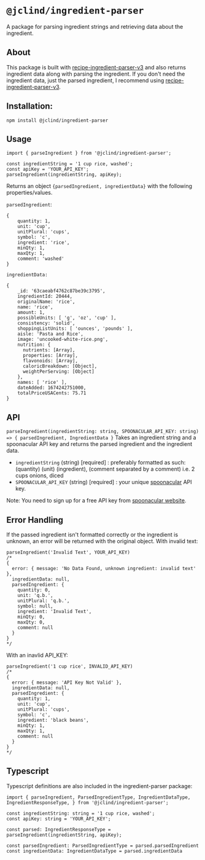 # `@jclind/ingredient-parser`

A package for parsing ingredient strings and retrieving data about the ingredient.

## About
This package is built with [recipe-ingredient-parser-v3](https://www.npmjs.com/package/recipe-ingredient-parser-v3) and also returns ingredient data along with parsing the ingredient. If you don't need the ingredient data, just the parsed ingredient, I recommend using [recipe-ingredient-parser-v3](https://www.npmjs.com/package/recipe-ingredient-parser-v3).

## Installation:
`npm install @jclind/ingredient-parser`
  
## Usage
```
import { parseIngredient } from '@jclind/ingredient-parser';

const ingredientString = '1 cup rice, washed';
const apiKey = 'YOUR_API_KEY';
parseIngredient(ingredientString, apiKey);
```
Returns an object `{parsedIngredient, ingredientData}` with the following properties/values.

`parsedIngredient`:
```
{
    quantity: 1,
    unit: 'cup',
    unitPlural: 'cups',
    symbol: 'c',
    ingredient: 'rice',
    minQty: 1,
    maxQty: 1,
    comment: 'washed'
}
```

`ingredientData:`
```
{
    _id: '63caeabf4762c87be39c3795',    
    ingredientId: 20444,
    originalName: 'rice',
    name: 'rice',
    amount: 1,
    possibleUnits: [ 'g', 'oz', 'cup' ],
    consistency: 'solid',
    shoppingListUnits: [ 'ounces', 'pounds' ],
    aisle: 'Pasta and Rice',
    image: 'uncooked-white-rice.png',
    nutrition: {
      nutrients: [Array],
      properties: [Array],
      flavonoids: [Array],
      caloricBreakdown: [Object],
      weightPerServing: [Object]
    },
    names: [ 'rice' ],
    dateAdded: 1674242751000,
    totalPriceUSACents: 75.71
}
```

## API
`parseIngredient(ingredientString: string, SPOONACULAR_API_KEY: string) => { parsedIngredient, IngredientData }` Takes an ingredient string and a spoonacular API key and returns the parsed ingredient and the ingredient data.

- `ingredientString` (string) [required] : preferably formatted as such: (quantity) (unit) (ingredient), (comment separated by a comment) i.e. 2 cups onions, diced
- `SPOONACULAR_API_KEY` (string) [required] : your unique [spoonacular](https://spoonacular.com/food-api) API key.

Note: You need to sign up for a free API key from [spoonacular website](https://spoonacular.com/food-api).

## Error Handling
If the passed ingredient isn't formatted correctly or the ingredient is unknown, an error will be returned with the original object.
With invalid text:
```
parseIngredient('Invalid Text', YOUR_API_KEY)
/*
{
  error: { message: 'No Data Found, unknown ingredient: invalid text' },
  ingredientData: null,
  parsedIngredient: {
    quantity: 0,
    unit: 'q.b.',
    unitPlural: 'q.b.',
    symbol: null,
    ingredient: 'Invalid Text',
    minQty: 0,
    maxQty: 0,
    comment: null
  }
}
*/
```
With an inavlid API_KEY:
```
parseIngredient('1 cup rice', INVALID_API_KEY)
/*
{
  error: { message: 'API Key Not Valid' },
  ingredientData: null,
  parsedIngredient: {
    quantity: 1,
    unit: 'cup',
    unitPlural: 'cups',
    symbol: 'c',
    ingredient: 'black beans',
    minQty: 1,
    maxQty: 1,
    comment: null
  }
}
*/
```

## Typescript
Typescript definitions are also included in the ingredient-parser package:
```
import { parseIngredient, ParsedIngredientType, IngredientDataType, IngredientResponseType, } from '@jclind/ingredient-parser';

const ingredientString: string = '1 cup rice, washed';
const apiKey: string = 'YOUR_API_KEY';

const parsed: IngredientResponseType = parseIngredient(ingredientString, apiKey);

const parsedIngredient: ParsedIngredientType = parsed.parsedIngredient
const ingredientData: IngredientDataType = parsed.ingredientData
```
